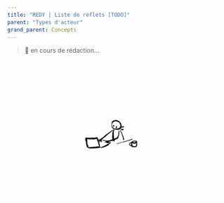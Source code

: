 ```yaml
---
title: "REDY | Liste de reflets [TODO]"
parent: "Types d'acteur"
grand_parent: Concepts
---
```



> 🚧 en cours de rédaction...

![SynApps](../../assets/under-progress.gif)
